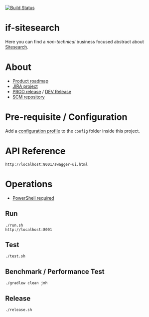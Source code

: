 [![Build Status](https://travis-ci.org/loxal/if-sitesearch.svg)](https://travis-ci.org/loxal/if-sitesearch)


if-sitesearch
=
Here you can find a *non-technical* business focused abstract about [Sitesearch](http://if-wiki:8090/pages/viewpage.action?pageId=14714226).

# About

* [Product roadmap](http://if-wiki:8090/pages/viewpage.action?pageId=14714226)
* [JIRA project](http://jira/projects/SITESEARCH)
* [PROD release](http://localhost:8001) / [DEV Release](http://localhost:8001)
* [SCM repository](http://ml-if-git/sitesearch/if-sitesearch)
    
# Pre-requisite / Configuration

Add a [configuration profile](https://docs.spring.io/spring-boot/docs/current/reference/html/boot-features-external-config.html#boot-features-external-config-profile-specific-properties) 
to the `config` folder inside this project.

# API Reference

    http://localhost:8001/swagger-ui.html

# Operations

* [PowerShell required](https://github.com/PowerShell/PowerShell)

## Run 
    ./run.sh
    http://localhost:8001
    
## Test
    ./test.sh

## Benchmark / Performance Test
    ./gradlew clean jmh

## Release
    ./release.sh